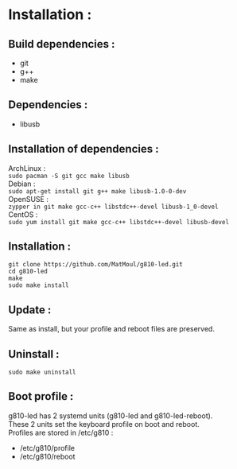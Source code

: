 # Installation :</br>

## Build dependencies :</br>
* git
* g++
* make

## Dependencies :</br>
* libusb

## Installation of dependencies :</br>
ArchLinux :</br>
`sudo pacman -S git gcc make libusb`</br>
Debian :</br>
`sudo apt-get install git g++ make libusb-1.0-0-dev`</br>
OpenSUSE :</br>
`zypper in git make gcc-c++ libstdc++-devel libusb-1_0-devel`</br>
CentOS :</br>
`sudo yum install git make gcc-c++ libstdc++-devel libusb-devel`</br>

## Installation :</br>
`git clone https://github.com/MatMoul/g810-led.git`</br>
`cd g810-led`</br>
`make`</br>
`sudo make install`</br>

## Update :</br>
Same as install, but your profile and reboot files are preserved.</br>

## Uninstall :</br>
`sudo make uninstall`</br>

## Boot profile :</br>
g810-led has 2 systemd units (g810-led and g810-led-reboot).</br>
These 2 units set the keyboard profile on boot and reboot.</br>
Profiles are stored in /etc/g810 :</br>
* /etc/g810/profile
* /etc/g810/reboot
